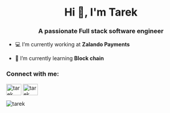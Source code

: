 <h1 align="center">Hi 👋, I'm Tarek</h1>
<h3 align="center">A passionate Full stack software engineer</h3>

- 💻 I’m currently working at **Zalando Payments**

- 🌱 I’m currently learning **Block chain**


<h3 align="left">Connect with me:</h3>
<p align="left">
<a href="https://www.linkedin.com/in/tarek-mostafa-5974aa140" target="blank"><img align="center" src="https://cdn.jsdelivr.net/npm/simple-icons@3.0.1/icons/linkedin.svg" alt="tarek" height="30" width="40" /></a>
<a href="https://twitter.com/Tarek56267184" target="blank"><img align="center" src="https://cdn.jsdelivr.net/npm/simple-icons@3.0.1/icons/twitter.svg" alt="tarek" height="30" width="40" /></a>
</p>

<p><img align="center" src="https://github-readme-stats.vercel.app/api/top-langs?username=tarek-eg&show_icons=true&locale=en&layout=compact" alt="tarek" /></p>
